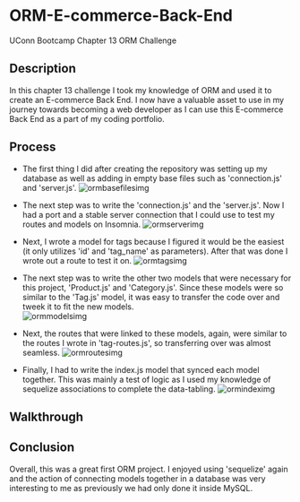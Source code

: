 # ORM-E-commerce-Back-End
UConn Bootcamp Chapter 13 ORM Challenge

## Description
In this chapter 13 challenge I took my knowledge of ORM and used it to create an E-commerce Back End.  I now have a valuable asset to use in my journey towards becoming a web developer as I can use this E-commerce Back End as a part of my coding portfolio.


## Process
* The first thing I did after creating the repository was setting up my database as well as adding in empty base files such as 'connection.js' and 'server.js'.
![ormbasefilesimg]("")


* The next step was to write the 'connection.js' and the 'server.js'.  Now I had a port and a stable server connection that I could use to test my routes and models on Insomnia.
![ormserverimg]("")


* Next, I wrote a model for tags because I figured it would be the easiest (it only utilizes 'id' and 'tag_name' as parameters).  After that was done I wrote out a route to test it on.
![ormtagsimg]("")


* The next step was to write the other two models that were necessary for this project, 'Product.js' and 'Category.js'.  Since these models were so similar to the 'Tag.js' model, it was easy to transfer the code over and tweek it to fit the new models.    
![ormmodelsimg]("")


* Next, the routes that were linked to these models, again, were similar to the routes I wrote in 'tag-routes.js', so transferring over was almost seamless.
![ormroutesimg]("")


* Finally, I had to write the index.js model that synced each model together.  This was mainly a test of logic as I used my knowledge of sequelize associations to complete the data-tabling. 
![ormindeximg]("")


## Walkthrough


## Conclusion
Overall, this was a great first ORM project.  I enjoyed using 'sequelize' again and the action of connecting models together in a database was very interesting to me as previously we had only done it inside MySQL.